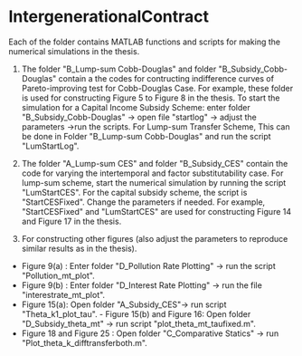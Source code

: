 # IntergenerationalContract
Each of the folder contains MATLAB functions and scripts for making the numerical simulations in the thesis. 

1) The folder "B_Lump-sum Cobb-Douglas" and folder "B_Subsidy_Cobb-Douglas" contain a the codes for contructing indifference curves of Pareto-improving test for Cobb-Douglas Case. For example, these folder is used for constructing Figure 5 to Figure 8 in the thesis. To start the simulation for a Capital Income Subsidy Scheme: enter folder "B_Subsidy_Cobb-Douglas" -> open file "startlog" -> adjust the parameters ->run the scripts. For Lump-sum Transfer Scheme, This can be done in Folder "B_Lump-sum Cobb-Douglas" and run the script "LumStartLog".

2) The folder "A_Lump-sum CES" and folder "B_Subsidy_CES" contain the code for varying the intertemporal and factor substitutability case. For lump-sum scheme, start the numerical simulation by running the script "LumStartCES". For the capital subsidy scheme, the script is "StartCESFixed". Change the parameters if needed. For example, "StartCESFixed" and "LumStartCES" are used for constructing Figure 14 and Figure 17 in the thesis.

3) For constructing other figures (also adjust the parameters to reproduce similar results as in the thesis). 
- Figure 9(a) : Enter folder "D_Pollution Rate Plotting" -> run the script "Pollution_mt_plot". 
- Figure 9(b) : Enter folder "D_Interest Rate Plotting" -> run the file "interestrate_mt_plot". 
- Figure 15(a): Open folder "A_Subsidy_CES"-> run script "Theta_k1_plot_tau". - Figure 15(b) and Figure 16: Open folder "D_Subsidy_theta_mt" -> run script "plot_theta_mt_taufixed.m". 
- Figure 18 and Figure 25 : Open folder "C_Comparative Statics" -> run "Plot_theta_k_difftransferboth.m".
 
